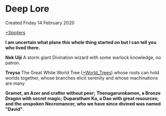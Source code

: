 # Deep Lore
Created Friday 14 February 2020

[+Spoilers](./Deep_Lore/Spoilers.markdown)


**I am uncertain what plane this whole thing started on but I can tell you who lived there.**

**Nek Uiji**
A storm giant Divination wizard with some warlock knowledge, no patron.

**Treysa**
 The Great White World Tree ([+World_Trees](./Deep_Lore/World_Trees.markdown)) whose roots can hold worlds together, whose branches elicit serenity and whose machinations are many

**Gramot, an Azer and crafter without peer;** 
**Thenagarurokamon, a Bronze Dragon with secret magic;**
 **Duparatham Ka, a Dao with great resources;**
  **and the unspoken Necromancer, who we have since divined was named "David"**.



